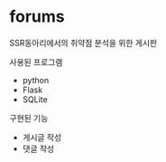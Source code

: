 # forums
SSR동아리에서의 취약점 분석을 위한 게시판

사용된 프로그램
  - python
  - Flask
  - SQLite

구현된 기능
  - 게시글 작성
  - 댓글 작성